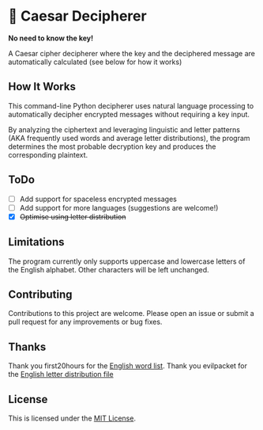 # 🥗 Caesar Decipherer
**No need to know the key!**

A Caesar cipher decipherer where the key and the deciphered message are automatically calculated (see below for how it works)

## How It Works
This command-line Python decipherer uses natural language processing to automatically decipher encrypted messages without requiring a key input.

By analyzing the ciphertext and leveraging linguistic and letter patterns (AKA frequently used words and average letter distributions), the program determines the most probable decryption key and produces the corresponding plaintext.

## ToDo
- [ ] Add support for spaceless encrypted messages
- [ ] Add support for more languages (suggestions are welcome!)
- [X] ~~Optimise using letter distribution~~

## Limitations
The program currently only supports uppercase and lowercase letters of the English alphabet. Other characters will be left unchanged.

## Contributing
Contributions to this project are welcome. Please open an issue or submit a pull request for any improvements or bug fixes.

## Thanks
Thank you first20hours for the [English word list](https://github.com/first20hours/google-10000-english).
Thank you evilpacket for the [English letter distribution file](https://gist.github.com/evilpacket/5973230)

## License
This is licensed under the [MIT License](https://mit-license.org/).
